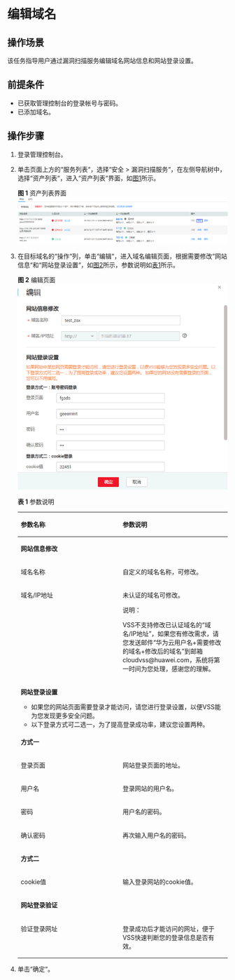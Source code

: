 # 编辑域名<a name="vss_01_0104"></a>

## 操作场景<a name="section1547411531205"></a>

该任务指导用户通过漏洞扫描服务编辑域名网站信息和网站登录设置。

## 前提条件<a name="section362011861503"></a>

-   已获取管理控制台的登录帐号与密码。
-   已添加域名。

## 操作步骤<a name="section1573014424914"></a>

1.  登录管理控制台。
2.  单击页面上方的“服务列表“，选择“安全  \>  漏洞扫描服务“，在左侧导航树中，选择“资产列表“，进入“资产列表“界面，如[图1](#fig18656134516104)所示。

    **图 1**  资产列表界面<a name="fig18656134516104"></a>  
    ![](figures/资产列表界面.png "资产列表界面")

3.  在目标域名的“操作“列，单击“编辑“，进入域名编辑页面，根据需要修改“网站信息“和“网站登录设置“，如[图2](#fig54103515315)所示，参数说明如[表1](#table1015272220137)所示。

    **图 2**  编辑页面<a name="fig54103515315"></a>  
    ![](figures/编辑页面.png "编辑页面")

    **表 1**  参数说明

    <a name="table1015272220137"></a>
    <table><thead align="left"><tr id="row21531222161319"><th class="cellrowborder" valign="top" width="48.5%" id="mcps1.2.3.1.1"><p id="p19153422131316"><a name="p19153422131316"></a><a name="p19153422131316"></a>参数名称</p>
    </th>
    <th class="cellrowborder" valign="top" width="51.5%" id="mcps1.2.3.1.2"><p id="p1615313227133"><a name="p1615313227133"></a><a name="p1615313227133"></a>参数说明</p>
    </th>
    </tr>
    </thead>
    <tbody><tr id="row587082851517"><td class="cellrowborder" colspan="2" valign="top" headers="mcps1.2.3.1.1 mcps1.2.3.1.2 "><p id="p1231211383158"><a name="p1231211383158"></a><a name="p1231211383158"></a><b><span class="cmdname" id="cmdname187621232141616"><a name="cmdname187621232141616"></a><a name="cmdname187621232141616"></a>网站信息修改</span></b></p>
    </td>
    </tr>
    <tr id="row102711826111516"><td class="cellrowborder" valign="top" width="48.5%" headers="mcps1.2.3.1.1 "><p id="p11271226191519"><a name="p11271226191519"></a><a name="p11271226191519"></a>域名名称</p>
    </td>
    <td class="cellrowborder" valign="top" width="51.5%" headers="mcps1.2.3.1.2 "><p id="p1927132613154"><a name="p1927132613154"></a><a name="p1927132613154"></a>自定义的域名名称，可修改。</p>
    </td>
    </tr>
    <tr id="row4465192318157"><td class="cellrowborder" valign="top" width="48.5%" headers="mcps1.2.3.1.1 "><p id="p84661523141516"><a name="p84661523141516"></a><a name="p84661523141516"></a>域名/IP地址</p>
    </td>
    <td class="cellrowborder" valign="top" width="51.5%" headers="mcps1.2.3.1.2 "><p id="p1646642361510"><a name="p1646642361510"></a><a name="p1646642361510"></a>未认证的域名可修改。</p>
    <div class="note" id="note463194291810"><a name="note463194291810"></a><a name="note463194291810"></a><span class="notetitle"> 说明： </span><div class="notebody"><p id="p19632134212185"><a name="p19632134212185"></a><a name="p19632134212185"></a>VSS不支持修改已认证域名的<span class="parmvalue" id="parmvalue145091152161816"><a name="parmvalue145091152161816"></a><a name="parmvalue145091152161816"></a>“域名/IP地址”</span>，如果您有修改需求，请您发送邮件<span class="parmvalue" id="parmvalue105098526188"><a name="parmvalue105098526188"></a><a name="parmvalue105098526188"></a>“华为云用户名+需要修改的域名+修改后的域名”</span>到邮箱cloudvss@huawei.com，系统将第一时间为您处理，感谢您的理解。</p>
    </div></div>
    </td>
    </tr>
    <tr id="row1515372212135"><td class="cellrowborder" colspan="2" valign="top" headers="mcps1.2.3.1.1 mcps1.2.3.1.2 "><p id="p994332410157"><a name="p994332410157"></a><a name="p994332410157"></a><b><span class="cmdname" id="cmdname7785644132215"><a name="cmdname7785644132215"></a><a name="cmdname7785644132215"></a>网站登录设置</span></b></p>
    <a name="ul0348145813553"></a><a name="ul0348145813553"></a><ul id="ul0348145813553"><li><span>如果您的网站页面需要登录才能访问，请您进行登录设置，以便VSS能为您发现更多安全问题。</span></li><li><span>以下登录方式可二选一，为了提高登录成功率，建议您设置两种。</span></li></ul>
    </td>
    </tr>
    <tr id="row3153112220132"><td class="cellrowborder" colspan="2" valign="top" headers="mcps1.2.3.1.1 mcps1.2.3.1.2 "><p id="p1761415159565"><a name="p1761415159565"></a><a name="p1761415159565"></a><b><span class="cmdname" id="cmdname10970205311228"><a name="cmdname10970205311228"></a><a name="cmdname10970205311228"></a>方式一</span></b></p>
    </td>
    </tr>
    <tr id="row13153102220136"><td class="cellrowborder" valign="top" width="48.5%" headers="mcps1.2.3.1.1 "><p id="p19431724161516"><a name="p19431724161516"></a><a name="p19431724161516"></a>登录页面</p>
    </td>
    <td class="cellrowborder" valign="top" width="51.5%" headers="mcps1.2.3.1.2 "><p id="p189431124181512"><a name="p189431124181512"></a><a name="p189431124181512"></a>网站登录页面的地址。</p>
    </td>
    </tr>
    <tr id="row365533614202"><td class="cellrowborder" valign="top" width="48.5%" headers="mcps1.2.3.1.1 "><p id="p26551836112018"><a name="p26551836112018"></a><a name="p26551836112018"></a>用户名</p>
    </td>
    <td class="cellrowborder" valign="top" width="51.5%" headers="mcps1.2.3.1.2 "><p id="p5655203611203"><a name="p5655203611203"></a><a name="p5655203611203"></a>登录网站的用户名。</p>
    </td>
    </tr>
    <tr id="row393318443204"><td class="cellrowborder" valign="top" width="48.5%" headers="mcps1.2.3.1.1 "><p id="p199334442207"><a name="p199334442207"></a><a name="p199334442207"></a>密码</p>
    </td>
    <td class="cellrowborder" valign="top" width="51.5%" headers="mcps1.2.3.1.2 "><p id="p4933134417208"><a name="p4933134417208"></a><a name="p4933134417208"></a>用户名的密码。</p>
    </td>
    </tr>
    <tr id="row39333448203"><td class="cellrowborder" valign="top" width="48.5%" headers="mcps1.2.3.1.1 "><p id="p493310443201"><a name="p493310443201"></a><a name="p493310443201"></a>确认密码</p>
    </td>
    <td class="cellrowborder" valign="top" width="51.5%" headers="mcps1.2.3.1.2 "><p id="p94536011513"><a name="p94536011513"></a><a name="p94536011513"></a>再次输入用户名的密码。</p>
    </td>
    </tr>
    <tr id="row12328195515205"><td class="cellrowborder" colspan="2" valign="top" headers="mcps1.2.3.1.1 mcps1.2.3.1.2 "><p id="p119295220219"><a name="p119295220219"></a><a name="p119295220219"></a><b><span class="cmdname" id="cmdname1654419016233"><a name="cmdname1654419016233"></a><a name="cmdname1654419016233"></a>方式二</span></b></p>
    </td>
    </tr>
    <tr id="row732925572018"><td class="cellrowborder" valign="top" width="48.5%" headers="mcps1.2.3.1.1 "><p id="p11329135516205"><a name="p11329135516205"></a><a name="p11329135516205"></a>cookie值</p>
    </td>
    <td class="cellrowborder" valign="top" width="51.5%" headers="mcps1.2.3.1.2 "><p id="p183291355142017"><a name="p183291355142017"></a><a name="p183291355142017"></a>输入登录网站的cookie值。</p>
    </td>
    </tr>
    <tr id="row103291355142019"><td class="cellrowborder" colspan="2" valign="top" headers="mcps1.2.3.1.1 mcps1.2.3.1.2 "><p id="p1493191814313"><a name="p1493191814313"></a><a name="p1493191814313"></a><b><span class="cmdname" id="cmdname17124103343114"><a name="cmdname17124103343114"></a><a name="cmdname17124103343114"></a>网站登录验证</span></b></p>
    </td>
    </tr>
    <tr id="row15329135552016"><td class="cellrowborder" valign="top" width="48.5%" headers="mcps1.2.3.1.1 "><p id="p1732995517206"><a name="p1732995517206"></a><a name="p1732995517206"></a>验证登录网址</p>
    </td>
    <td class="cellrowborder" valign="top" width="51.5%" headers="mcps1.2.3.1.2 "><p id="p232965515208"><a name="p232965515208"></a><a name="p232965515208"></a>登录成功后才能访问的网址，便于VSS快速判断您的登录信息是否有效。</p>
    </td>
    </tr>
    </tbody>
    </table>

4.  单击“确定“。

